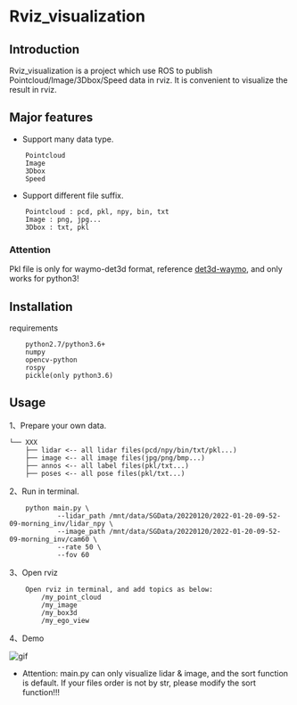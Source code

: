 # Rviz_visualization


## Introduction

Rviz_visualization is a project which use ROS to publish Pointcloud/Image/3Dbox/Speed data in rviz. It is convenient to visualize the result in rviz.

## Major features
* Support many data type. 
```
    Pointcloud
    Image
    3Dbox
    Speed
```
* Support different file suffix.
```
    Pointcloud : pcd, pkl, npy, bin, txt
    Image : png, jpg...
    3Dbox : txt, pkl
```

### Attention
Pkl file is only for waymo-det3d format, reference [det3d-waymo](https://github.com/tianweiy/CenterPoint/blob/master/docs/WAYMO.md),
    and only works for python3!

## Installation

requirements
```
    python2.7/python3.6+
    numpy
    opencv-python
    rospy
    pickle(only python3.6)
```

## Usage

1、Prepare your own data.
```
└── XXX 
    ├── lidar <-- all lidar files(pcd/npy/bin/txt/pkl...) 
    ├── image <-- all image files(jpg/png/bmp...) 
    ├── annos <-- all label files(pkl/txt...)
    ├── poses <-- all pose files(pkl/txt...)
```
2、Run in terminal.
```
    python main.py \
            --lidar_path /mnt/data/SGData/20220120/2022-01-20-09-52-09-morning_inv/lidar_npy \
            --image_path /mnt/data/SGData/20220120/2022-01-20-09-52-09-morning_inv/cam60 \
            --rate 50 \
            --fov 60
```
3、Open rviz
```
    Open rviz in terminal, and add topics as below:
        /my_point_cloud
        /my_image
        /my_box3d
        /my_ego_view
```
4、Demo

![gif](rviz_sgdata.gif)

* Attention: main.py can only visualize lidar & image, and the sort function is default. If your files order is not by str, please modify the sort function!!!

